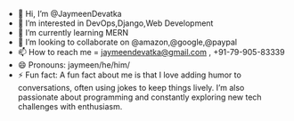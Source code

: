 - 👋 Hi, I’m @JaymeenDevatka
- 👀 I’m interested in DevOps,Django,Web Development
- 🌱 I’m currently learning MERN
- 💞️ I’m looking to collaborate on @amazon,@google,@paypal
- 📫 How to reach me = jaymeendevatka@gmail.com , +91-79-905-83339
- 😄 Pronouns: jaymeen/he/him/
- ⚡ Fun fact: A fun fact about me is that I love adding humor to conversations, often using jokes to keep things lively. I’m also passionate about programming and constantly exploring new tech challenges with enthusiasm.

<!---
JaymeenDevatka/JaymeenDevatka is a ✨ special ✨ repository because its `README.md` (this file) appears on your GitHub profile.
You can click the Preview link to take a look at your changes.
--->
